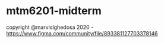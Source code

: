 # mtm6201-midterm

copyright @marvisIghedosa 2020 - https://www.figma.com/community/file/893381127703378146

